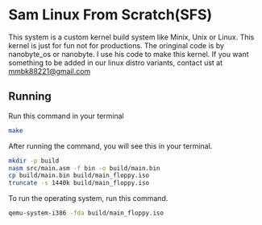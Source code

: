 # Sam Linux From Scratch(SFS)

This system is a custom kernel build system like Minix, Unix or Linux. This kernel is just for fun not for productions. The oringinal code is by nanobyte_os or nanobyte. I use his code to make this kernel. If you want something to be added in our linux distro variants, contact ust at mmbk88221@gmail.com

## Running

Run this command in your terminal
```bash
make
```

After running the command, you will see this in your terminal.

```bash
mkdir -p build
nasm src/main.asm -f bin -o build/main.bin
cp build/main.bin build/main_floppy.iso
truncate -s 1440k build/main_floppy.iso
```

To run the operating system, run this command.

```bash
qemu-system-i386 -fda build/main_floppy.iso
```
